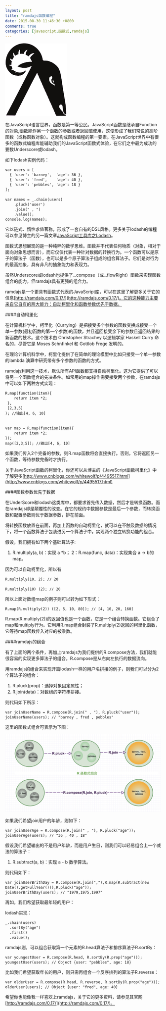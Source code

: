 ```yaml
---
layout: post
title: "ramdajs函数编程"
date: 2015-08-30 11:46:30 +0800
comments: true
categories: [javascript,函数式,ramdajs]
---
```


![ramdajs函数式编程](/images/blog_img/ramda-logo.png)


在JavaScript语言世界，函数是第一等公民。JavaScript函数是继承自Function的对象,函数能作另一个函数的参数或者返回值使用，这便形成了我们常说的高阶函数（或称函数对象）。这就构成函数编程的第一要素。在JavaScript世界中有很多的函数式编程库能辅助我们的JavaScript函数式体验，在它们之中最为成功的要数Underscore或lodash。

如下lodash实例代码：

	var users = [
	  { 'user': 'barney',  'age': 36 },
	  { 'user': 'fred',    'age': 40 },
	  { 'user': 'pebbles', 'age': 18 }
	];

	var names = _.chain(users)
  		.pluck('user')
  		.join(" , ")
  		.value();
	console.log(names);

它以链式、惰性求值著称，形成了一套自有的DSL风格。更多关于lodash的编程可以参见博主的另一篇文章[JavaScript工具库之Lodash](http://greengerong.com/blog/2015/04/11/qian-duan-ku-zhi-lodash/)。

函数式思想展现的是一种纯粹的数学思维。函数并不代表任何物质（对象，相对于面向对象思想而言），而它仅仅代表一种针对数据的转换行为。一个函数可以是原子的算法子（函数），也可以是多个原子算法子组成的组合算法子。它们是对行为的最高抽象，具有非凡的抽象能力和表现力。

虽然Underscore或lodash也提供了_.compose（或_.flowRight）函数来实现函数组合的能力，但ramdajs具有更强的组合力。

ramdajs是一个更具有函数式代表的JavaScript库，可以在这里了解更多关于它的信息[http://ramdajs.com/0.17/](http://ramdajs.com/0.17/)。它的这种能力主要来自它自有的两大能力：自动柯里化和函数参数优先于数据。

####自动柯里化

在计算机科学中，柯里化（Currying）是把接受多个参数的函数变换成接受一个单一参数(最初函数的第一个参数)的函数，并且返回接受余下的参数且返回结果的新函数的技术。这个技术由 Christopher Strachey 以逻辑学家 Haskell Curry 命名的，尽管它是 Moses Schnfinkel 和 Gottlob Frege 发明的。

在理论计算机科学中，柯里化提供了在简单的理论模型中比如只接受一个单一参数的lambda 演算中研究带有多个参数的函数的方式。

ramdajs利用这一技术，默认所有API函数都支持自动柯里化。这为它提供了可以将另一个函数组合的先决条件。如常用的map操作需要接受两个参数，在ramdajs中可以如下两种方式实现：

	R.map(function(item){
	 	return item *2;
	 }, 
	 [2,3,5]
 	); //输出[4, 6, 10]


 	var map = R.map(function(item){
 	 	return item *2;
 	});
 	map([2,3,5]); //输出[4, 6, 10]

如果我们传入2个完备的参数，则R.map函数将会直接执行。否则，它将返回另一个函数，等待参数完备时才执行。

关于JavaScript函数的柯里化，你还可以从博主的《JavaScript函数柯里化》中了解更多[http://www.cnblogs.com/whitewolf/p/4495517.html](http://www.cnblogs.com/whitewolf/p/4495517.html)

####函数参数优先于数据

在UnderScore和lodash这类库中，都要求首先传入数据，然后才是转换函数。而在ramdajs却是颠覆性的改变。在它的规约中数据参数是最后一个参数，而转换函数和配置参数则优于数据参数，排在前面。

将转换函数放置在前面，再加上函数的自动柯里化，就可以在不触及数据的情况下，将一个函数算法子包装进另一个算法子中，实现两个独立转换功能的组合。

假设，我们拥有如下两个基础算法子:

1. R.multiply(a, b)：实现 a *b；
2：R.map(func, data)：实现集合 a -> b的map。

因为可以自动柯里化，所以有

	R.multiply(10, 2); // 20

	R.multiply(10) (2); // 20

所以上面对数组map的例子则可以转为如下形式：

	R.map(R.multiply(2)) ([2, 5, 10, 80]); // [4, 10, 20, 160]

R.map(R.multiply(2))的返回值也是一个函数，它是一个组合转换函数。它组合了map和multiply行为。它利用R.map组合封装了R.multiply(2)返回的柯里化函数，它等待map函数传入对应的被乘数。


####ramdajs的组合

有了上面的两个条件，再加上ramdajs为我们提供的R.compose方法，我们就能很容易的实现更多算法子的组合。R.compose是从右向左执行的数据流向。

用ramdajs的组合来实现开篇lodash一样的用户名拼接的例子，则我们可以分为2个算法子的组合：

1. R.pluck(prop)：选择对象固定属性；
2. R.join(data)：对数组的字符串拼接。

则代码如下所示：

	var joinUserName = R.compose(R.join(" , "), R.pluck("user"));
	joinUserName(users); // "barney , fred , pebbles"

这里的函数式组合可表示为下图：

![函数式组合](/images/blog_img/函数式算法子组合.png)

如果我们希望join用户的年龄，则如下：

	var joinUserAge = R.compose(R.join(" , "), R.pluck("age"));
	joinUserAge(users); // "36 , 40 , 18"

假设我们希望输出的不是用户年龄，而是用户生日，则我们可以轻易组合上一个减法的算法子：

1. R.subtract(a, b)：实现 a - b 数学算法。

则代码如下：

	var joinUserBrithDay = R.compose(R.join(","),R.map(R.subtract(new Date().getFullYear())),R.pluck("age"));
	joinUserBrithDay(users); // "1979,1975,1997"


再如，我们希望获取最年轻的用户：

lodash实现：

	_.chain(users)
	  .sortBy("age")
	  .first()
	  .value();

ramdajs则，可以组合获取第一个元素的R.head算法子和排序算法子R.sortBy：

	var youngestUser = R.compose(R.head, R.sortBy(R.prop("age")));
	youngestUser(users); // Object {user: "pebbles", age: 18}

比如我们希望获取年长的用户，则只需再组合一个反序排列的算法子R.reverse：

	var olderUser = R.compose(R.head, R.reverse, R.sortBy(R.prop("age")));
	olderUser(users); // Object {user: "fred", age: 40}			

希望你也能像我一样喜欢上ramdajs，关于它的更多资料，请参见其官网 [http://ramdajs.com/0.17/](http://ramdajs.com/0.17/)。

